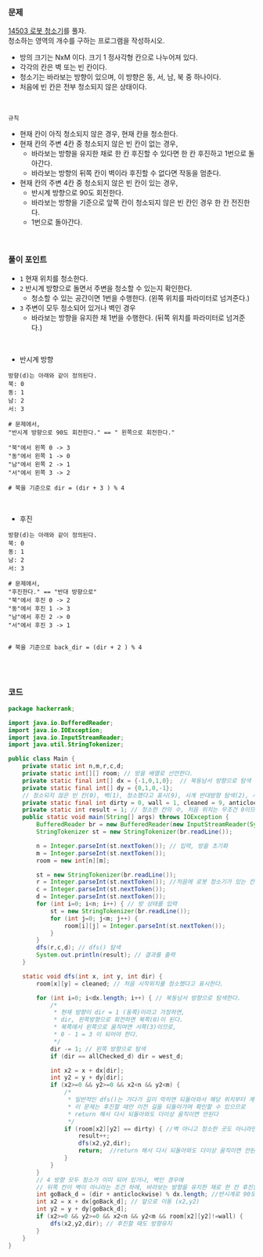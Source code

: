 ### 문제
[14503 로봇 청소기](https://www.acmicpc.net/problem/14503)를 풀자. <br>
청소하는 영역의 개수를 구하는 프로그램을 작성하시오.
+ 방의 크기는 NxM 이다. 크기 1 정사각형 칸으로 나누어져 있다.
+ 각각의 칸은 벽 또는 빈 칸이다.
+ 청소기는 바라보는 방향이 있으며, 이 방향은 동, 서, 남, 북 중 하나이다.
+  처음에 빈 칸은 전부 청소되지 않은 상태이다.

<br>

`규칙` <br>
+ 현재 칸이 아직 청소되지 않은 경우, 현재 칸을 청소한다.
+ 현재 칸의 주변 4칸 중 청소되지 않은 빈 칸이 없는 경우,
    + 바라보는 방향을 유지한 채로 한 칸 후진할 수 있다면 한 칸 후진하고 1번으로 돌아간다.
    + 바라보는 방향의 뒤쪽 칸이 벽이라 후진할 수 없다면 작동을 멈춘다.
+ 현재 칸의 주변 4칸 중 청소되지 않은 빈 칸이 있는 경우,
    + 반시계 방향으로 90도 회전한다.
    + 바라보는 방향을 기준으로 앞쪽 칸이 청소되지 않은 빈 칸인 경우 한 칸 전진한다.
    + 1번으로 돌아간다.


<br>

### 풀이 포인트
+ `1` 현재 위치를 청소한다.
+ `2` 반시계 방향으로 돌면서 주변을 청소할 수 있는지 확인한다.
    + 청소할 수 있는 공간이면 1번을 수행한다. (왼쪽 위치를 파라미터로 넘겨준다.)
+ `3` 주변이 모두 청소되어 있거나 벽인 경우 
    + 바라보는 방향을 유지한 채 1번을 수행한다. (뒤쪽 위치를 파라미터로 넘겨준다.)


<br> 

+ 반시계 방향
```
방향(d)는 아래와 같이 정의된다.
북: 0
동: 1
남: 2
서: 3

# 문제에서, 
"반시계 방향으로 90도 회전한다." == " 왼쪽으로 회전한다."

"북"에서 왼쪽 0 -> 3
"동"에서 왼쪽 1 -> 0
"남"에서 왼쪽 2 -> 1
"서"에서 왼쪽 3 -> 2

# 북을 기준으로 dir = (dir + 3 ) % 4
```

<br>

+ 후진
```
방향(d)는 아래와 같이 정의된다.
북: 0
동: 1
남: 2
서: 3

# 문제에서,
"후진한다." == "반대 방향으로"
"북"에서 후진 0 -> 2
"동"에서 후진 1 -> 3
"남"에서 후진 2 -> 0
"서"에서 후진 3 -> 1


# 북을 기준으로 back_dir = (dir + 2 ) % 4
```

<br><br>

### 코드
```java
package hackerrank;

import java.io.BufferedReader;
import java.io.IOException;
import java.io.InputStreamReader;
import java.util.StringTokenizer;

public class Main {
    private static int n,m,r,c,d;
    private static int[][] room; // 방을 배열로 선언한다.
    private static final int[] dx = {-1,0,1,0};  // 북동남서 방향으로 탐색
    private static final int[] dy = {0,1,0,-1};
    // 청소되지 않은 빈 칸(0), 벽(1), 청소했다고 표시(9), 시계 반대방향 탐색(2), 서쪽 탐색(3), 지금 자리에서 모든 방향을 확인했을 떄(-1)를 정의하여 사용한다.
    private static final int dirty = 0, wall = 1, cleaned = 9, anticlockwise = 2, west_d = 3, allChecked_d = -1;
    private static int result = 1; // 청소한 칸의 수, 처음 위치는 무조건 0이므로 1를 먼저 세고 시작한다.
    public static void main(String[] args) throws IOException {
        BufferedReader br = new BufferedReader(new InputStreamReader(System.in));
        StringTokenizer st = new StringTokenizer(br.readLine());

        n = Integer.parseInt(st.nextToken()); // 입력, 방을 초기화
        m = Integer.parseInt(st.nextToken());
        room = new int[n][m];

        st = new StringTokenizer(br.readLine());
        r = Integer.parseInt(st.nextToken()); //처음에 로봇 청소기가 있는 칸  (r,c) 좌표와 보는 방향(d)
        c = Integer.parseInt(st.nextToken());
        d = Integer.parseInt(st.nextToken());
        for (int i=0; i<n; i++) { // 방 상태를 입력
            st = new StringTokenizer(br.readLine());
            for (int j=0; j<m; j++) {
                room[i][j] = Integer.parseInt(st.nextToken());
            }
        }
        dfs(r,c,d); // dfs() 탐색
        System.out.println(result); // 결과를 출력
    }

    static void dfs(int x, int y, int dir) {
        room[x][y] = cleaned; // 처음 시작위치를 청소했다고 표시한다.

        for (int i=0; i<dx.length; i++) { // 북동남서 방향으로 탐색한다.
            /*
             * 현재 방향이 dir = 1 (동쪽)이라고 가정하면,
             * dir, 왼쪽방향으로 회전하면 북쪽(0)이 된다.
             * 북쪽에서 왼쪽으로 움직여면 서쪽(3)이므로,
             * 0 - 1 = 3 이 되어야 한다.
             */
            dir -= 1; // 왼쪽 방향으로 탐색
            if (dir == allChecked_d) dir = west_d;

            int x2 = x + dx[dir];
            int y2 = y + dy[dir];
            if (x2>=0 && y2>=0 && x2<n && y2<m) {
                /*
                 * 일반적인 dfs()는 가다가 길이 막히면 되돌아와서 해당 위치부터 계산하지만
                 * 이 문제는 후진할 때만 이전 길을 되돌아가며 확인할 수 있으므로
                 * return 해서 다시 되돌아와도 더이상 움직이면 안된다
                 */
                if (room[x2][y2] == dirty) { //벽 아니고 청소한 곳도 아니라면 청소하러 이동한다.
                    result++;
                    dfs(x2,y2,dir);
                    return;  //return 해서 다시 되돌아와도 더이상 움직이면 안된다
                }
            }
        }
        // 4 방향 모두 청소가 이미 되어 있거나, 벽인 경우에
        // 뒤쪽 칸이 벽이 아니라는 조건 하에, 바라보는 방향을 유지한 채로 한 칸 후진할 수 있다면 한 칸 후진한다.
        int goBack_d = (dir + anticlockwise) % dx.length; //반시계로 90도 회전
        int x2 = x + dx[goBack_d]; // 앞으로 이동 (x2,y2)
        int y2 = y + dy[goBack_d];
        if (x2>=0 && y2>=0 && x2<n && y2<m && room[x2][y2]!=wall) {
            dfs(x2,y2,dir); // 후진할 때도 방향유지
        }
    }
}
```
